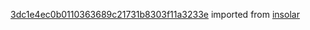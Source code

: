 [3dc1e4ec0b0110363689c21731b8303f11a3233e](https://github.com/insolar/insolar/commit/3dc1e4ec0b0110363689c21731b8303f11a3233e) imported from [insolar](https://github.com/insolar/insolar)
